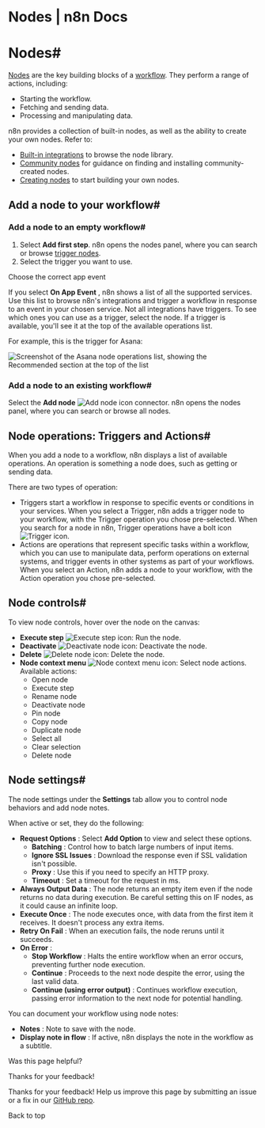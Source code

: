 # Nodes | n8n Docs

[ ](https://github.com/n8n-io/n8n-docs/edit/main/docs/workflows/components/nodes.md "Edit this page")

# Nodes#

[Nodes](../../../glossary/#node-n8n) are the key building blocks of a [workflow](../../../glossary/#workflow-n8n). They perform a range of actions, including:

  * Starting the workflow.
  * Fetching and sending data.
  * Processing and manipulating data.

n8n provides a collection of built-in nodes, as well as the ability to create your own nodes. Refer to:

  * [Built-in integrations](../../../integrations/builtin/node-types/) to browse the node library.
  * [Community nodes](../../../integrations/community-nodes/installation/) for guidance on finding and installing community-created nodes.
  * [Creating nodes](../../../integrations/creating-nodes/overview/) to start building your own nodes.

## Add a node to your workflow#

### Add a node to an empty workflow#

  1. Select **Add first step**. n8n opens the nodes panel, where you can search or browse [trigger nodes](../../../glossary/#trigger-node-n8n).
  2. Select the trigger you want to use.

Choose the correct app event

If you select **On App Event** , n8n shows a list of all the supported services. Use this list to browse n8n's integrations and trigger a workflow in response to an event in your chosen service. Not all integrations have triggers. To see which ones you can use as a trigger, select the node. If a trigger is available, you'll see it at the top of the available operations list.

For example, this is the trigger for Asana:

![Screenshot of the Asana node operations list, showing the Recommended section at the top of the list](../../../_images/workflows/components/nodes/recommended-trigger.png)

### Add a node to an existing workflow#

Select the **Add node** ![Add node icon](../../../_images/try-it-out/add-node-small.png) connector. n8n opens the nodes panel, where you can search or browse all nodes.

## Node operations: Triggers and Actions#

When you add a node to a workflow, n8n displays a list of available operations. An operation is something a node does, such as getting or sending data.

There are two types of operation:

  * Triggers start a workflow in response to specific events or conditions in your services. When you select a Trigger, n8n adds a trigger node to your workflow, with the Trigger operation you chose pre-selected. When you search for a node in n8n, Trigger operations have a bolt icon ![Trigger icon](../../../_images/common-icons/trigger.png).
  * Actions are operations that represent specific tasks within a workflow, which you can use to manipulate data, perform operations on external systems, and trigger events in other systems as part of your workflows. When you select an Action, n8n adds a node to your workflow, with the Action operation you chose pre-selected.

## Node controls#

To view node controls, hover over the node on the canvas:

  * **Execute step** ![Execute step icon](../../../_images/common-icons/play-node.png): Run the node.
  * **Deactivate** ![Deactivate node icon](../../../_images/common-icons/power-off.png): Deactivate the node.
  * **Delete** ![Delete node icon](../../../_images/common-icons/delete-node.png): Delete the node.
  * **Node context menu** ![Node context menu icon](../../../_images/common-icons/node-context-menu.png): Select node actions. Available actions:
    * Open node
    * Execute step
    * Rename node
    * Deactivate node
    * Pin node
    * Copy node
    * Duplicate node
    * Select all
    * Clear selection
    * Delete node

## Node settings#

The node settings under the **Settings** tab allow you to control node behaviors and add node notes.

When active or set, they do the following:

  * **Request Options** : Select **Add Option** to view and select these options. 
    * **Batching** : Control how to batch large numbers of input items.
    * **Ignore SSL Issues** : Download the response even if SSL validation isn't possible.
    * **Proxy** : Use this if you need to specify an HTTP proxy.
    * **Timeout** : Set a timeout for the request in ms. 
  * **Always Output Data** : The node returns an empty item even if the node returns no data during execution. Be careful setting this on IF nodes, as it could cause an infinite loop.
  * **Execute Once** : The node executes once, with data from the first item it receives. It doesn't process any extra items.
  * **Retry On Fail** : When an execution fails, the node reruns until it succeeds. 
  * **On Error** : 
    * **Stop Workflow** : Halts the entire workflow when an error occurs, preventing further node execution.
    * **Continue** : Proceeds to the next node despite the error, using the last valid data.
    * **Continue (using error output)** : Continues workflow execution, passing error information to the next node for potential handling.

You can document your workflow using node notes:

  * **Notes** : Note to save with the node.
  * **Display note in flow** : If active, n8n displays the note in the workflow as a subtitle.

Was this page helpful? 

Thanks for your feedback! 

Thanks for your feedback! Help us improve this page by submitting an issue or a fix in our [GitHub repo](https://github.com/n8n-io/n8n-docs). 

Back to top
